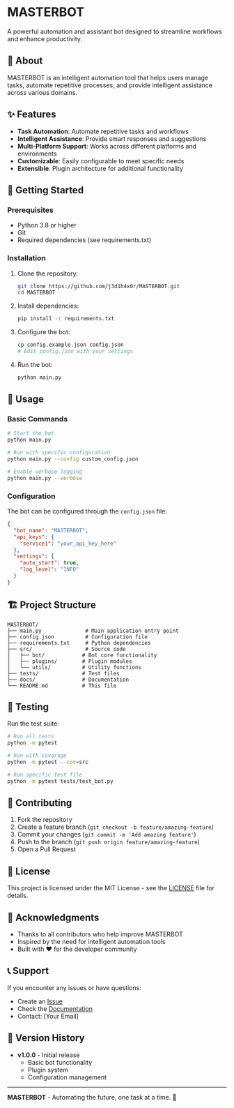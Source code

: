 # MASTERBOT

A powerful automation and assistant bot designed to streamline workflows and enhance productivity.

## 🤖 About

MASTERBOT is an intelligent automation tool that helps users manage tasks, automate repetitive processes, and provide intelligent assistance across various domains.

## ✨ Features

- **Task Automation**: Automate repetitive tasks and workflows
- **Intelligent Assistance**: Provide smart responses and suggestions
- **Multi-Platform Support**: Works across different platforms and environments
- **Customizable**: Easily configurable to meet specific needs
- **Extensible**: Plugin architecture for additional functionality

## 🚀 Getting Started

### Prerequisites

- Python 3.8 or higher
- Git
- Required dependencies (see requirements.txt)

### Installation

1. Clone the repository:
   ```bash
   git clone https://github.com/j3d1h4x0r/MASTERBOT.git
   cd MASTERBOT
   ```

2. Install dependencies:
   ```bash
   pip install -r requirements.txt
   ```

3. Configure the bot:
   ```bash
   cp config.example.json config.json
   # Edit config.json with your settings
   ```

4. Run the bot:
   ```bash
   python main.py
   ```

## 📖 Usage

### Basic Commands

```bash
# Start the bot
python main.py

# Run with specific configuration
python main.py --config custom_config.json

# Enable verbose logging
python main.py --verbose
```

### Configuration

The bot can be configured through the `config.json` file:

```json
{
  "bot_name": "MASTERBOT",
  "api_keys": {
    "service1": "your_api_key_here"
  },
  "settings": {
    "auto_start": true,
    "log_level": "INFO"
  }
}
```

## 🏗️ Project Structure

```
MASTERBOT/
├── main.py              # Main application entry point
├── config.json          # Configuration file
├── requirements.txt     # Python dependencies
├── src/                 # Source code
│   ├── bot/            # Bot core functionality
│   ├── plugins/        # Plugin modules
│   └── utils/          # Utility functions
├── tests/              # Test files
├── docs/               # Documentation
└── README.md           # This file
```

## 🧪 Testing

Run the test suite:

```bash
# Run all tests
python -m pytest

# Run with coverage
python -m pytest --cov=src

# Run specific test file
python -m pytest tests/test_bot.py
```

## 🤝 Contributing

1. Fork the repository
2. Create a feature branch (`git checkout -b feature/amazing-feature`)
3. Commit your changes (`git commit -m 'Add amazing feature'`)
4. Push to the branch (`git push origin feature/amazing-feature`)
5. Open a Pull Request

## 📝 License

This project is licensed under the MIT License - see the [LICENSE](LICENSE) file for details.

## 🙏 Acknowledgments

- Thanks to all contributors who help improve MASTERBOT
- Inspired by the need for intelligent automation tools
- Built with ❤️ for the developer community

## 📞 Support

If you encounter any issues or have questions:

- Create an [Issue](https://github.com/j3d1h4x0r/MASTERBOT/issues)
- Check the [Documentation](docs/)
- Contact: [Your Email]

## 🔄 Version History

- **v1.0.0** - Initial release
  - Basic bot functionality
  - Plugin system
  - Configuration management

---

**MASTERBOT** - Automating the future, one task at a time. 🚀

